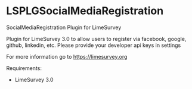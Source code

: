 # LSPLGSocialMediaRegistration
SocialMediaRegistration Plugin for LimeSurvey

Plugin for LimeSurvey 3.0 to allow users to register via facebook, google, github, linkedin, etc.
Please provide your developer api keys in settings

For more information go to https://limesurvey.org

Requirements:
* LimeSurvey 3.0

